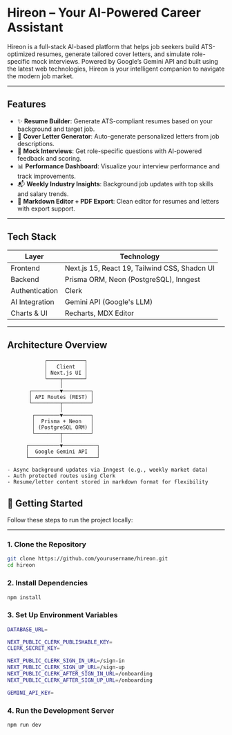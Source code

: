 # Hireon – Your AI-Powered Career Assistant

Hireon is a full-stack AI-based platform that helps job seekers build ATS-optimized resumes, generate tailored cover letters, and simulate role-specific mock interviews. Powered by Google’s Gemini API and built using the latest web technologies, Hireon is your intelligent companion to navigate the modern job market.

---

## Features

- ✨ **Resume Builder**: Generate ATS-compliant resumes based on your background and target job.
- 📄 **Cover Letter Generator**: Auto-generate personalized letters from job descriptions.
- 🎤 **Mock Interviews**: Get role-specific questions with AI-powered feedback and scoring.
- 📊 **Performance Dashboard**: Visualize your interview performance and track improvements.
- 📬 **Weekly Industry Insights**: Background job updates with top skills and salary trends.
- 📝 **Markdown Editor + PDF Export**: Clean editor for resumes and letters with export support.

---

## Tech Stack

| Layer       | Technology                                  |
|-------------|---------------------------------------------|
| Frontend    | Next.js 15, React 19, Tailwind CSS, Shadcn UI |
| Backend     | Prisma ORM, Neon (PostgreSQL), Inngest      |
| Authentication | Clerk                                     |
| AI Integration | Gemini API (Google's LLM)                 |
| Charts & UI | Recharts, MDX Editor                        |

---

## Architecture Overview

```plaintext
            ┌────────────┐
            │   Client   │
            │ Next.js UI │
            └────┬───────┘
                 │
       ┌─────────▼─────────┐
       │ API Routes (REST) │
       └─────────┬─────────┘
                 │
        ┌────────▼─────────┐
        │  Prisma + Neon   │
        │ (PostgreSQL ORM) │
        └────────┬─────────┘
                 │
      ┌──────────▼───────────┐
      │  Google Gemini API   │
      └──────────────────────┘

- Async background updates via Inngest (e.g., weekly market data)
- Auth protected routes using Clerk
- Resume/letter content stored in markdown format for flexibility
```

## 🚀 Getting Started

Follow these steps to run the project locally:

---

### 1. Clone the Repository

```bash
git clone https://github.com/yourusername/hireon.git
cd hireon
```

### 2. Install Dependencies

```bash
npm install
```

### 3. Set Up Environment Variables

```bash
DATABASE_URL=

NEXT_PUBLIC_CLERK_PUBLISHABLE_KEY=
CLERK_SECRET_KEY=

NEXT_PUBLIC_CLERK_SIGN_IN_URL=/sign-in
NEXT_PUBLIC_CLERK_SIGN_UP_URL=/sign-up
NEXT_PUBLIC_CLERK_AFTER_SIGN_IN_URL=/onboarding
NEXT_PUBLIC_CLERK_AFTER_SIGN_UP_URL=/onboarding

GEMINI_API_KEY=
```

### 4. Run the Development Server

```bash
npm run dev
```





